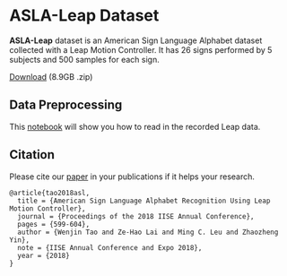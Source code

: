 # ASLA-Leap Dataset

**ASLA-Leap** dataset is an American Sign Language Alphabet dataset collected with a Leap Motion Controller. It has 26 signs performed by 5 subjects and 500 samples for each sign.

[Download](https://drive.google.com/file/d/1KwUmCafwUIcE1t9I8eNXU1rFldr8Rxfz/view?usp=sharing) (8.9GB .zip)

## Data Preprocessing

This [notebook](data_prep.ipynb) will show you how to read in the recorded Leap data.

## Citation

Please cite our [paper](http://amz.xcdsystem.com/C5AB9227-CA78-AE70-2946FDB80F96639A_abstract_File8390/FinalPaper_1720_0306092921.pdf) in your publications if it helps your research.

```
@article{tao2018asl,
  title = {American Sign Language Alphabet Recognition Using Leap Motion Controller},
  journal = {Proceedings of the 2018 IISE Annual Conference},
  pages = {599-604},
  author = {Wenjin Tao and Ze-Hao Lai and Ming C. Leu and Zhaozheng Yin},
  note = {IISE Annual Conference and Expo 2018},  
  year = {2018}
}
```